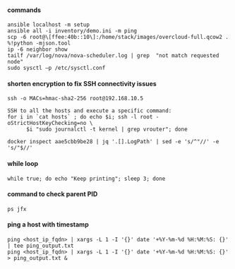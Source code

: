 
#### commands
```
ansible localhost -m setup
ansible all -i inventory/demo.ini -m ping
scp -6 root@\[ffee:40b::10\]:/home/stack/images/overcloud-full.qcow2 .
%!python -mjson.tool
ip -6 neighbor show
tailf /var/log/nova/nova-scheduler.log | grep  "not match requested node"
sudo sysctl –p /etc/sysctl.conf
```

#### shorten encryption to fix SSH connectivity issues
```
ssh -o MACs=hmac-sha2-256 root@192.168.10.5
```
```
SSH to all the hosts and execute a specific command:
for i in `cat hosts` ; do echo $i; ssh -l root -oStrictHostKeyChecking=no \
      $i "sudo journalctl -t kernel | grep vrouter"; done
```

```
docker inspect aae5cbb9be28 | jq '.[].LogPath' | sed -e 's/^"//' -e 's/"$//'
```

#### while loop
```
while true; do echo "Keep printing"; sleep 3; done
```

#### command to check parent PID
```
ps jfx
```

#### ping a host with timestamp
```
ping <host_ip_fqdn> | xargs -L 1 -I '{}' date '+%Y-%m-%d %H:%M:%S: {}' | tee ping_output.txt
ping <host_ip_fqdn> | xargs -L 1 -I '{}' date '+%Y-%m-%d %H:%M:%S: {}' > ping_output.txt &
```

